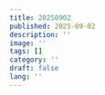 ```yaml
---
title: 20250902
published: 2025-09-02
description: ''
image: ''
tags: []
category: ''
draft: false 
lang: ''
---
```

